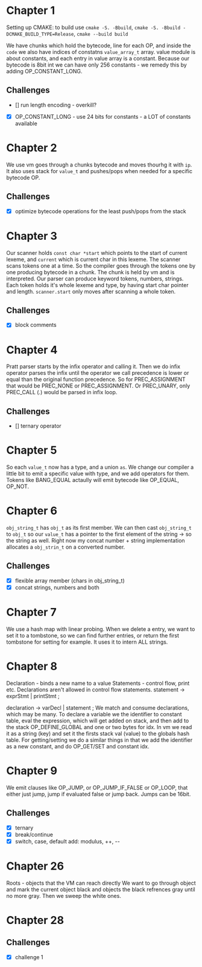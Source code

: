 # Chapter 1
Setting up CMAKE: to build use `cmake -S. -Bbuild`, `cmake -S. -Bbuild -DCMAKE_BUILD_TYPE=Release`, `cmake --build build`

We have chunks which hold the bytecode, line for each OP, and inside the `code` we also have indices of constatns `value_array_t` array. value module is about constants, and each entry in value array is a constant.
Because our bytecode is 8bit int we can have only 256 constants - we remedy this by adding OP_CONSTANT_LONG.

## Challenges
- [] run length encoding - overkill?
- [x] OP_CONSTANT_LONG - use 24 bits for constants - a LOT of constants available


# Chapter 2
We use vm goes through a chunks bytecode and moves thourhg it with `ip`. It also uses stack for `value_t` and pushes/pops when needed for a specific bytecode OP.

## Challenges
- [x] optimize bytecode operations for the least push/pops from the stack


# Chapter 3
Our scanner holds `const char *start` which points to the start of current lexeme, and `current` which is current char in this lexeme. The scanner scans tokens one at a time.
So the compiler goes through the tokens one by one producing bytecode in a chunk. The chunk is held by vm and is interpreted.
Our parser can produce keyword tokens, numbers, strings. Each token holds it's whole lexeme and type, by having start char pointer and length.
`scanner.start` only moves after scanning a whole token.

## Challenges
- [x] block comments


# Chapter 4
Pratt parser starts by the infix operator and calling it. Then we do infix operator parses the infix until the operator we call precedence is lower or equal than the original function precedence. So for PREC_ASSIGNMENT that would be PREC_NONE or PREC_ASSIGNMENT.
Or PREC_UNARY, only PREC_CALL (.) would be parsed in infix loop.

## Challenges
- [] ternary operator


# Chapter 5
So each `value_t` now has a type, and a union `as`. We change our compiler a little bit to emit a specific value with type, and we add operators for them. Tokens like BANG_EQUAL actaully will emit bytecode like OP_EQUAL, OP_NOT.


# Chapter 6
`obj_string_t` has `obj_t` as its first member. We can then cast `obj_string_t` to `obj_t` so our `value_t` has a pointer to the first element of the string -> so the string as well.
Right now my concat number + string implementation allocates a `obj_strin_t` on a converted number.

## Challenges
- [x] flexible array member (chars in obj_string_t)
- [x] concat strings, numbers and both

# Chapter 7
We use a hash map with linear probing. When we delete a entry, we want to set it to a tombstone, so we can find further entries, or return the first tombstone for setting for example.
It uses it to intern ALL strings.

# Chapter 8
Declaration - binds a new name to a value
Statements - control flow, print etc.
Declarations aren't allowed in control flow statements.
statement      → exprStmt
               | printStmt ;

declaration    → varDecl
               | statement ;
We match and consume declarations, which may be many.
To declare a variable we the identifier to constant table, eval the expression, which will get added on stack, and then add to the stack OP_DEFINE_GLOBAL and one or two bytes for idx. In vm we read it as a string (key) and set it the firsts stack val (value) to the globals hash table. For getting/setting we do a similar things in that we add the identifier as a new constant, and do OP_GET/SET and constant idx.

# Chapter 9

We emit clauses like OP_JUMP, or OP_JUMP_IF_FALSE or OP_LOOP, that either just jump, jump if evaluated false or jump back. Jumps can be 16bit.

## Challenges
- [x] ternary
- [x] break/continue
- [x] switch, case, default
add: modulus, ++, --

# Chapter 26
Roots - objects that the VM can reach directly
We want to go through object and mark the current object black and objects the black refrences gray until no more gray. Then we sweep the white ones.

# Chapter 28
## Challenges
- [x] challenge 1
